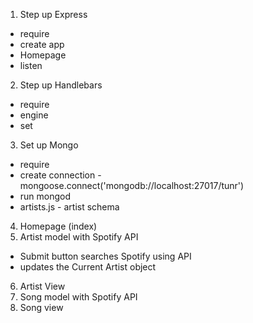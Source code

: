 
1. Step up Express
 - require
 - create app
 - Homepage
 - listen
2. Step up Handlebars
 - require
 - engine
 - set
3. Set up Mongo
 - require
 - create connection - mongoose.connect('mongodb://localhost:27017/tunr')
 - run mongod
 - artists.js - artist schema
4. Homepage (index)
5. Artist model with Spotify API
 - Submit button searches Spotify using API
 - updates the Current Artist object
6. Artist View
5. Song model with Spotify API
6. Song view
